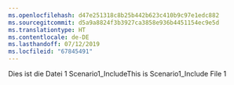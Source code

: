 ```yaml
---
ms.openlocfilehash: d47e251318c8b25b442b623c410b9c97e1edc882
ms.sourcegitcommit: d5a9a8824f3b3927ca3858e936b4451154ec9e5d
ms.translationtype: HT
ms.contentlocale: de-DE
ms.lasthandoff: 07/12/2019
ms.locfileid: "67845491"
---
```

<span data-ttu-id="3ca54-101">Dies ist die Datei 1 Scenario1_Include</span><span class="sxs-lookup"><span data-stu-id="3ca54-101">This is Scenario1_Include File 1</span></span>

